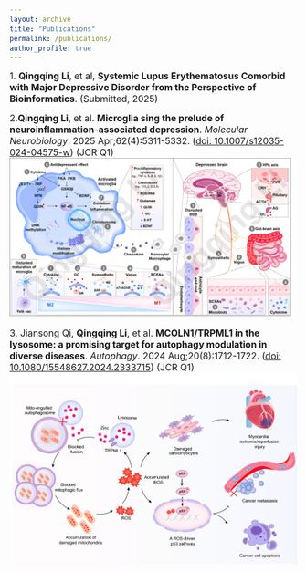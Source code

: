 ```yaml
---
layout: archive
title: "Publications"
permalink: /publications/
author_profile: true
---
```


<span style="font-size:16px;">1. **Qingqing Li**, et al, **Systemic Lupus Erythematosus Comorbid with Major Depressive Disorder from the Perspective of Bioinformatics**. (Submitted, 2025)</span>
<br> 

<span style="font-size:16px;">2.**Qingqing Li**, et al. **Microglia sing the prelude of neuroinflammation-associated depression**. _Molecular Neurobiology_. 2025 Apr;62(4):5311-5332. 
(<a href="https://pubmed.ncbi.nlm.nih.gov/39535682/">doi: 10.1007/s12035-024-04575-w</a>) (JCR Q1)</span>
<br> 
<img src='/images/1.png' /><br> 

<span style="font-size:16px;">3. Jiansong Qi, **Qingqing Li**, et al. **MCOLN1/TRPML1 in the lysosome: a promising target for autophagy modulation in diverse diseases**. _Autophagy_. 2024 Aug;20(8):1712-1722. 
(<a href="https://pubmed.ncbi.nlm.nih.gov/38522082/">doi: 10.1080/15548627.2024.2333715</a>) (JCR Q1)
<img src='/images/6.png' />

